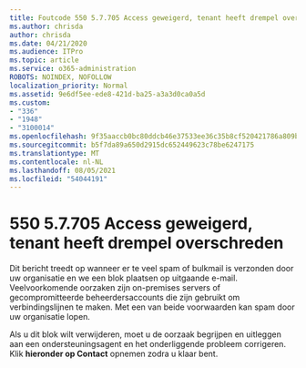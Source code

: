 ```yaml
---
title: Foutcode 550 5.7.705 Access geweigerd, tenant heeft drempel overschreden
ms.author: chrisda
author: chrisda
ms.date: 04/21/2020
ms.audience: ITPro
ms.topic: article
ms.service: o365-administration
ROBOTS: NOINDEX, NOFOLLOW
localization_priority: Normal
ms.assetid: 9e6df5ee-ede8-421d-ba25-a3a3d0ca0a5d
ms.custom:
- "336"
- "1948"
- "3100014"
ms.openlocfilehash: 9f35aaccb0bc80ddcb46e37533ee36c35b8cf520421786a809b28cfa70e16391
ms.sourcegitcommit: b5f7da89a650d2915dc652449623c78be6247175
ms.translationtype: MT
ms.contentlocale: nl-NL
ms.lasthandoff: 08/05/2021
ms.locfileid: "54044191"
---
```

# <a name="550-57705-access-denied-tenant-has-exceeded-threshold"></a>550 5.7.705 Access geweigerd, tenant heeft drempel overschreden

Dit bericht treedt op wanneer er te veel spam of bulkmail is verzonden door uw organisatie en we een blok plaatsen op uitgaande e-mail.
Veelvoorkomende oorzaken zijn on-premises servers of gecompromitteerde beheerdersaccounts die zijn gebruikt om verbindingslijnen te maken. Met een van beide voorwaarden kan spam door uw organisatie lopen.

Als u dit blok wilt verwijderen, moet u de oorzaak begrijpen en uitleggen aan een ondersteuningsagent en het onderliggende probleem corrigeren.
Klik **hieronder op Contact** opnemen zodra u klaar bent.
